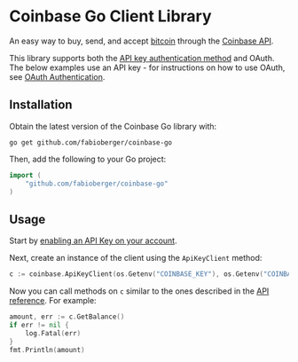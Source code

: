 # Coinbase Go Client Library

An easy way to buy, send, and accept [bitcoin](http://en.wikipedia.org/wiki/Bitcoin) through the [Coinbase API](https://coinbase.com/docs/api/overview).

This library supports both the [API key authentication method](https://coinbase.com/docs/api/overview) and OAuth. The below examples use an API key - for instructions on how to use OAuth, see [OAuth Authentication](#oauth-authentication).

## Installation

Obtain the latest version of the Coinbase Go library with:

    go get github.com/fabioberger/coinbase-go

Then, add the following to your Go project:

```go
import (
	"github.com/fabioberger/coinbase-go"
)
```

## Usage

Start by [enabling an API Key on your account](https://coinbase.com/settings/api).

Next, create an instance of the client using the `ApiKeyClient` method:

```go
c := coinbase.ApiKeyClient(os.Getenv("COINBASE_KEY"), os.Getenv("COINBASE_SECRET"))
```

Now you can call methods on `c` similar to the ones described in the [API reference](https://coinbase.com/api/doc).  For example:

```go
amount, err := c.GetBalance()
if err != nil {
	log.Fatal(err)
}
fmt.Println(amount)
```
